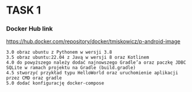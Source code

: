 # TASK 1

### Docker Hub link
https://hub.docker.com/repository/docker/tmiskowicz/p-android-image

```
3.0 obraz ubuntu z Pythonem w wersji 3.8
3.5 obraz ubuntu:22.04 z Javą w wersji 8 oraz Kotlinem
4.0 do powyższego należy dodać najnowszego Gradle’a oraz paczkę JDBC
SQLite w ramach projektu na Gradle (build.gradle)
4.5 stworzyć przykład typu HelloWorld oraz uruchomienie aplikacji
przez CMD oraz gradle
5.0 dodać konfigurację docker-compose
```